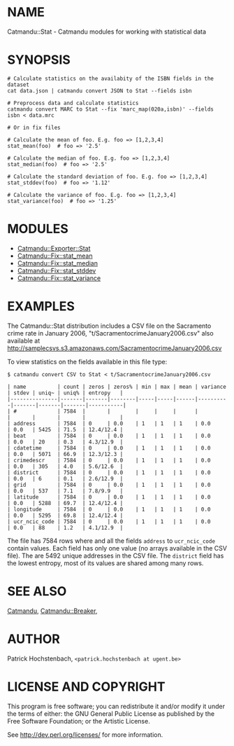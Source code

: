 # NAME

Catmandu::Stat - Catmandu modules for working with statistical data

# SYNOPSIS

    # Calculate statistics on the availabity of the ISBN fields in the dataset
    cat data.json | catmandu convert JSON to Stat --fields isbn

    # Preprocess data and calculate statistics
    catmandu convert MARC to Stat --fix 'marc_map(020a,isbn)' --fields isbn < data.mrc

    # Or in fix files

    # Calculate the mean of foo. E.g. foo => [1,2,3,4]
    stat_mean(foo)  # foo => '2.5'

    # Calculate the median of foo. E.g. foo => [1,2,3,4]
    stat_median(foo)  # foo => '2.5'

    # Calculate the standard deviation of foo. E.g. foo => [1,2,3,4]
    stat_stddev(foo)  # foo => '1.12'

    # Calculate the variance of foo. E.g. foo => [1,2,3,4]
    stat_variance(foo)  # foo => '1.25'

# MODULES

- [Catmandu::Exporter::Stat](https://metacpan.org/pod/Catmandu::Exporter::Stat)
- [Catmandu::Fix::stat\_mean](https://metacpan.org/pod/Catmandu::Fix::stat_mean)
- [Catmandu::Fix::stat\_median](https://metacpan.org/pod/Catmandu::Fix::stat_median)
- [Catmandu::Fix::stat\_stddev](https://metacpan.org/pod/Catmandu::Fix::stat_stddev)
- [Catmandu::Fix::stat\_variance](https://metacpan.org/pod/Catmandu::Fix::stat_variance)

# EXAMPLES

The Catmandu::Stat distribution includes a CSV file on the Sacramento crime rate in January 2006,
"t/SacramentocrimeJanuary2006.csv" also available at
http://samplecsvs.s3.amazonaws.com/SacramentocrimeJanuary2006.csv

To view statistics on the fields available in this file type:

    $ catmandu convert CSV to Stat < t/SacramentocrimeJanuary2006.csv

    | name          | count | zeros | zeros% | min | max | mean | variance | stdev | uniq~ | uniq% | entropy   |
    |---------------|-------|-------|--------|-----|-----|------|----------|-------|-------|-------|-----------|
    | #             | 7584  |       |        |     |     |      |          |       |       |       |           |
    | address       | 7584  | 0     | 0.0    | 1   | 1   | 1    | 0.0      | 0.0   | 5425  | 71.5  | 12.4/12.4 |
    | beat          | 7584  | 0     | 0.0    | 1   | 1   | 1    | 0.0      | 0.0   | 20    | 0.3   | 4.3/12.9  |
    | cdatetime     | 7584  | 0     | 0.0    | 1   | 1   | 1    | 0.0      | 0.0   | 5071  | 66.9  | 12.3/12.3 |
    | crimedescr    | 7584  | 0     | 0.0    | 1   | 1   | 1    | 0.0      | 0.0   | 305   | 4.0   | 5.6/12.6  |
    | district      | 7584  | 0     | 0.0    | 1   | 1   | 1    | 0.0      | 0.0   | 6     | 0.1   | 2.6/12.9  |
    | grid          | 7584  | 0     | 0.0    | 1   | 1   | 1    | 0.0      | 0.0   | 537   | 7.1   | 7.8/9.9   |
    | latitude      | 7584  | 0     | 0.0    | 1   | 1   | 1    | 0.0      | 0.0   | 5288  | 69.7  | 12.4/12.4 |
    | longitude     | 7584  | 0     | 0.0    | 1   | 1   | 1    | 0.0      | 0.0   | 5295  | 69.8  | 12.4/12.4 |
    | ucr_ncic_code | 7584  | 0     | 0.0    | 1   | 1   | 1    | 0.0      | 0.0   | 88    | 1.2   | 4.1/12.9  |

The file has 7584 rows where and all the fields `address` to `ucr_ncic_code` contain values.
Each field has only one value (no arrays available in the CSV file). The are 5492 unique
addresses in the CSV file. The `district` field has the lowest entropy, most of its values are
shared among many rows.

# SEE ALSO

[Catmandu](https://metacpan.org/pod/Catmandu),
[Catmandu::Breaker](https://metacpan.org/pod/Catmandu::Breaker),

# AUTHOR

Patrick Hochstenbach, `<patrick.hochstenbach at ugent.be>`

# LICENSE AND COPYRIGHT

This program is free software; you can redistribute it and/or modify it
under the terms of either: the GNU General Public License as published
by the Free Software Foundation; or the Artistic License.

See http://dev.perl.org/licenses/ for more information.
